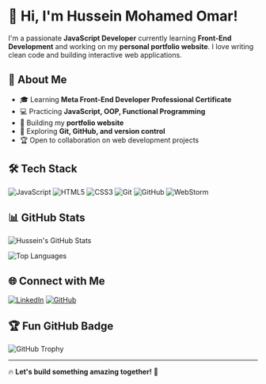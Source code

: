 # 👋 Hi, I'm Hussein Mohamed Omar!

I'm a passionate **JavaScript Developer** currently learning **Front-End Development** and working on my **personal portfolio website**. I love writing clean code and building interactive web applications.

## 🚀 About Me
- 🎓 Learning **Meta Front-End Developer Professional Certificate**
- 💻 Practicing **JavaScript, OOP, Functional Programming**
- 🌱 Building my **portfolio website**
- 📌 Exploring **Git, GitHub, and version control**
- 🏆 Open to collaboration on web development projects

## 🛠️ Tech Stack

![JavaScript](https://img.shields.io/badge/-JavaScript-F7DF1E?style=flat-square&logo=javascript&logoColor=black)
![HTML5](https://img.shields.io/badge/-HTML5-E34F26?style=flat-square&logo=html5&logoColor=white)
![CSS3](https://img.shields.io/badge/-CSS3-1572B6?style=flat-square&logo=css3)
![Git](https://img.shields.io/badge/-Git-F05032?style=flat-square&logo=git&logoColor=white)
![GitHub](https://img.shields.io/badge/-GitHub-181717?style=flat-square&logo=github)
![WebStorm](https://img.shields.io/badge/-WebStorm-000?style=flat-square&logo=webstorm&logoColor=white)

## 📊 GitHub Stats

![Hussein's GitHub Stats](https://github-readme-stats.vercel.app/api?username=husseinmohamedomar&show_icons=true&theme=dark)

![Top Languages](https://github-readme-stats.vercel.app/api/top-langs/?username=husseinmohamedomar&layout=compact&theme=dark)

## 🌐 Connect with Me

[![LinkedIn](https://img.shields.io/badge/-LinkedIn-blue?style=flat-square&logo=linkedin)](https://www.linkedin.com/in/husseinmohamedomar)
[![GitHub](https://img.shields.io/badge/-GitHub-181717?style=flat-square&logo=github&logoColor=white)](https://github.com/husseinmohamedomar)

## 🏆 Fun GitHub Badge

![GitHub Trophy](https://github-profile-trophy.vercel.app/?username=husseinmohamedomar&theme=darkhub&no-bg=true)

---

🔥 **Let's build something amazing together!** 🚀
